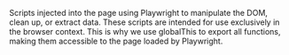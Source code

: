 Scripts injected into the page using Playwright to manipulate the DOM, clean up, or extract data.
These scripts are intended for use exclusively in the browser context.
This is why we use globalThis to export all functions, making them accessible to the page loaded by Playwright.
